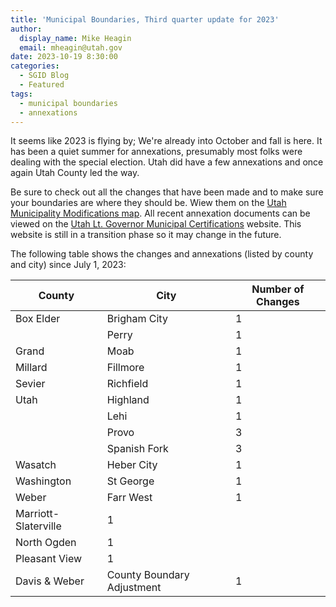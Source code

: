```yaml
---
title: 'Municipal Boundaries, Third quarter update for 2023'
author:
  display_name: Mike Heagin
  email: mheagin@utah.gov
date: 2023-10-19 8:30:00
categories:
  - SGID Blog
  - Featured
tags:
  - municipal boundaries
  - annexations
---
```

It seems like 2023 is flying by; We're already into October and fall is here. It has been a quiet summer for annexations, presumably most folks were dealing with the special election. Utah did have a few annexations and once again Utah County led the way.

Be sure to check out all the changes that have been made and to make sure your boundaries are where they should be. Wiew them on the [Utah Municipality Modifications map](https://www.arcgis.com/home/webmap/viewer.html?webmap=c5ab7e0fcd514f1a9db6b8dad55bba63). All recent annexation documents can be viewed on the [Utah Lt. Governor Municipal Certifications](https://demosite.utah.gov/gov-entity/boundary-certifications-by-year/) website. This website is still in a transition phase so it may change in the future.

The following table shows the changes and annexations (listed by county and city) since July  1, 2023:
 
| County | City | Number of Changes |  
| --- | --- | --- |
| Box Elder | Brigham City | 1 |
| | Perry | 1 |
| Grand | Moab | 1 |
| Millard | Fillmore | 1 |
| Sevier | Richfield | 1 |
| Utah | Highland | 1 |
| | Lehi | 1 |
| | Provo | 3 |
| | Spanish Fork | 3 |
| Wasatch | Heber City | 1 |
| Washington | St George | 1 |
| Weber | Farr West | 1 |
| Marriott-Slaterville | 1 |
| North Ogden | 1 |
| Pleasant View | 1 |
| Davis & Weber | County Boundary Adjustment | 1 |
